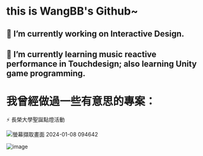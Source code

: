 # this is WangBB's Github~
## 🔭 I’m currently working on Interactive Design.
## 🌱 I’m currently learning music reactive performance in Touchdesign; also learning Unity game programming.

# 我曾經做過一些有意思的專案：
⚡ 長榮大學聖誕點燈活動



<!--
**wangbb/wangbb** is a ✨ _special_ ✨ repository because its `README.md` (this file) appears on your GitHub profile.

Here are some ideas to get you started:

- 🔭 I’m currently working on ...
- 🌱 I’m currently learning ...
- 👯 I’m looking to collaborate on ...
- 🤔 I’m looking for help with ...
- 💬 Ask me about ...
- 📫 How to reach me: ...
- 😄 Pronouns: ...
- ⚡ Fun fact: ...
-->
![螢幕擷取畫面 2024-01-08 094642](https://github.com/user-attachments/assets/424ed9b0-b83c-474c-bced-69534a64e047)

![image](https://github.com/user-attachments/assets/7a5f5aa5-3dc5-4606-89d3-50f6c9836d62)


